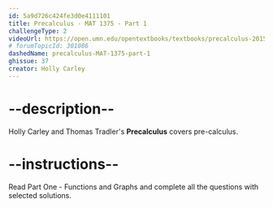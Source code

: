 ```yaml
---
id: 5a9d726c424fe3d0e4111101
title: Precalculus - MAT 1375 - Part 1
challengeType: 2
videoUrl: https://open.umn.edu/opentextbooks/textbooks/precalculus-2015
# forumTopicId: 301086
dashedName: precalculus-MAT-1375-part-1
ghissue: 37
creator: Holly Carley 
---
```


# --description--

Holly Carley and Thomas Tradler's __Precalculus__ covers pre-calculus.

# --instructions--

Read Part One - Functions and Graphs and complete all the questions with selected solutions.